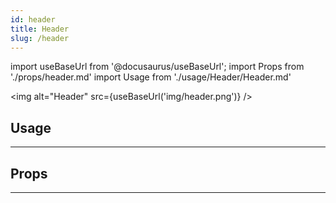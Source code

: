 ```yaml
---
id: header
title: Header
slug: /header
---
```


import useBaseUrl from '@docusaurus/useBaseUrl';
import Props from './props/header.md'
import Usage from './usage/Header/Header.md'

<img alt="Header" src={useBaseUrl('img/header.png')} />

## Usage

<Usage />

---

## Props

<Props />

---
